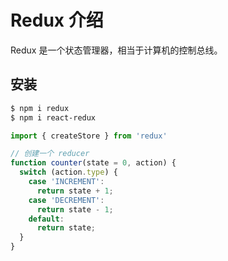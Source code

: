 # Redux 介绍
Redux 是一个状态管理器，相当于计算机的控制总线。
## 安装
```sh
$ npm i redux
$ npm i react-redux
```
```javascript
import { createStore } from 'redux'

// 创建一个 reducer
function counter(state = 0, action) {
  switch (action.type) {
    case 'INCREMENT':
      return state + 1;
    case 'DECREMENT':
      return state - 1;
    default:
      return state;
  }
}
```
